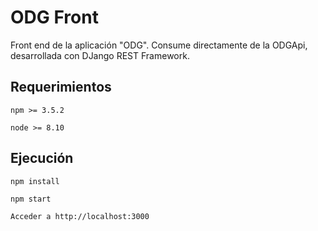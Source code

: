 # ODG Front
Front end de la aplicación "ODG".
Consume directamente de la ODGApi, desarrollada con DJango REST Framework.

## Requerimientos
`npm >= 3.5.2`

`node >= 8.10`

## Ejecución

`npm install`

`npm start`

`Acceder a http://localhost:3000`